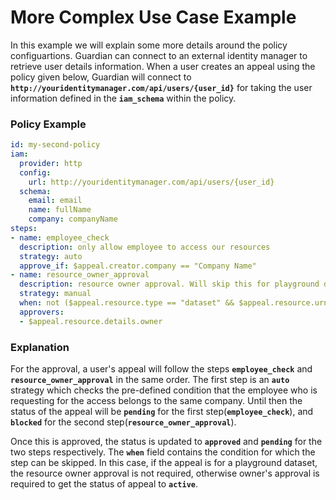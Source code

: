 # More Complex Use Case Example
In this example we will explain some more details around the policy configuartions. Guardian can connect to an external identity manager to retrieve user details information. When a user creates an appeal using the policy given below, Guardian will connect to **`http://youridentitymanager.com/api/users/{user_id}`** for taking the user information defined in the **`iam_schema`** within the policy. 

### Policy Example
```yaml
id: my-second-policy
iam:
  provider: http
  config:
    url: http://youridentitymanager.com/api/users/{user_id}
  schema:
    email: email
    name: fullName
    company: companyName
steps:
- name: employee_check
  description: only allow employee to access our resources
  strategy: auto
  approve_if: $appeal.creator.company == "Company Name"
- name: resource_owner_approval
  description: resource owner approval. Will skip this for playground dataset
  strategy: manual
  when: not ($appeal.resource.type == "dataset" && $appeal.resource.urn == "my-bq-project:playground")
  approvers:
  - $appeal.resource.details.owner
```

### Explanation
For the approval, a user's appeal will follow the steps **`employee_check`** and **`resource_owner_approval`** in the same order.
The first step is an **`auto`** strategy which checks the pre-defined condition that the employee who is requesting for the access belongs to the same company. Until then the status of the appeal will be **`pending`** for the first step(**`employee_check`**), and **`blocked`** for the second step(**`resource_owner_approval`**).

Once this is approved, the status is updated to **`approved`** and **`pending`** for the two steps respectively. The **`when`** field contains the condition for which the step can be skipped. In this case, if the appeal is for a playground dataset, the resource owner approval is not required, otherwise owner's approval is required to get the status of appeal to **`active`**.
